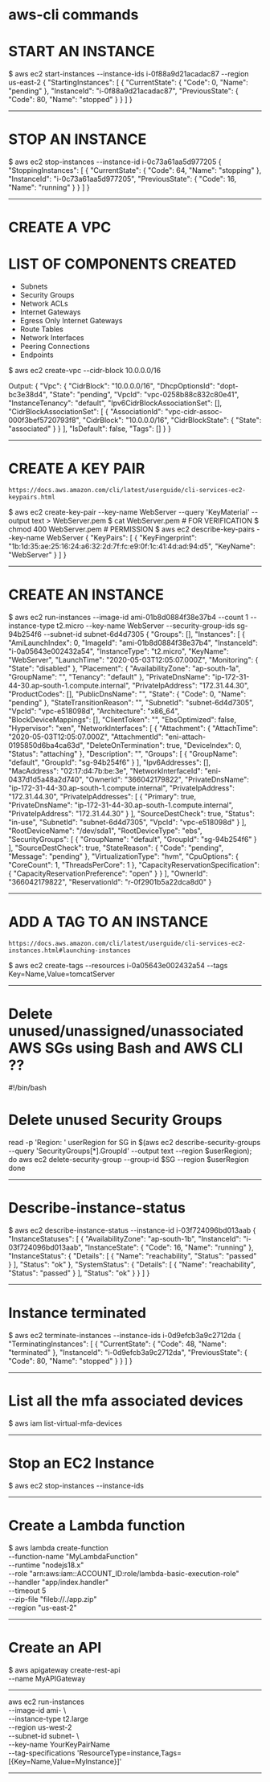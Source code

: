 # aws-cli commands

# START AN INSTANCE

$ aws ec2 start-instances --instance-ids i-0f88a9d21acadac87 --region us-east-2
{
    "StartingInstances": [
        {
            "CurrentState": {
                "Code": 0,
                "Name": "pending"
            },
            "InstanceId": "i-0f88a9d21acadac87",
            "PreviousState": {
                "Code": 80,
                "Name": "stopped"
            }
        }
    ]
}


----------------------------------------------------------------------------------------------------

# STOP AN INSTANCE

$ aws ec2 stop-instances --instance-id i-0c73a61aa5d977205
{
    "StoppingInstances": [
        {
            "CurrentState": {
                "Code": 64,
                "Name": "stopping"
            },
            "InstanceId": "i-0c73a61aa5d977205",
            "PreviousState": {
                "Code": 16,
                "Name": "running"
            }
        }
    ]
}

----------------------------------------------------------------------------------------------------

# CREATE A VPC

# LIST OF COMPONENTS CREATED

* Subnets
* Security Groups
* Network ACLs
* Internet Gateways
* Egress Only Internet Gateways
* Route Tables
* Network Interfaces
* Peering Connections
* Endpoints

$ aws ec2 create-vpc --cidr-block 10.0.0.0/16

Output:
{
    "Vpc": {
        "CidrBlock": "10.0.0.0/16",
        "DhcpOptionsId": "dopt-bc3e38d4",
        "State": "pending",
        "VpcId": "vpc-0258b88c832c80e41",
        "InstanceTenancy": "default",
        "Ipv6CidrBlockAssociationSet": [],
        "CidrBlockAssociationSet": [
            {
                "AssociationId": "vpc-cidr-assoc-000f3bef5720793f8",
                "CidrBlock": "10.0.0.0/16",
                "CidrBlockState": {
                    "State": "associated"
                }
            }
        ],
        "IsDefault": false,
        "Tags": []
    }
}

----------------------------------------------------------------------------------------------------

# CREATE A KEY PAIR 

```
https://docs.aws.amazon.com/cli/latest/userguide/cli-services-ec2-keypairs.html
```

$ aws ec2 create-key-pair --key-name WebServer --query 'KeyMaterial' --output text > WebServer.pem
$ cat WebServer.pem           # FOR VERIFICATION
$ chmod 400 WebServer.pem     # PERMISSION
$ aws ec2 describe-key-pairs --key-name WebServer
{
    "KeyPairs": [
        {
            "KeyFingerprint": "1b:1d:35:ae:25:16:24:a6:32:2d:7f:fc:e9:0f:1c:41:4d:ad:94:d5",
            "KeyName": "WebServer"
        }
    ]
}

----------------------------------------------------------------------------------------------------

# CREATE AN INSTANCE

$ aws ec2 run-instances --image-id ami-01b8d0884f38e37b4 --count 1 --instance-type t2.micro --key-name WebServer --security-group-ids sg-94b254f6 --subnet-id subnet-6d4d7305
{
    "Groups": [],
    "Instances": [
        {
            "AmiLaunchIndex": 0,
            "ImageId": "ami-01b8d0884f38e37b4",
            "InstanceId": "i-0a05643e002432a54",
            "InstanceType": "t2.micro",
            "KeyName": "WebServer",
            "LaunchTime": "2020-05-03T12:05:07.000Z",
            "Monitoring": {
                "State": "disabled"
            },
            "Placement": {
                "AvailabilityZone": "ap-south-1a",
                "GroupName": "",
                "Tenancy": "default"
            },
            "PrivateDnsName": "ip-172-31-44-30.ap-south-1.compute.internal",
            "PrivateIpAddress": "172.31.44.30",
            "ProductCodes": [],
            "PublicDnsName": "",
            "State": {
                "Code": 0,
                "Name": "pending"
            },
            "StateTransitionReason": "",
            "SubnetId": "subnet-6d4d7305",
            "VpcId": "vpc-e518098d",
            "Architecture": "x86_64",
            "BlockDeviceMappings": [],
            "ClientToken": "",
            "EbsOptimized": false,
            "Hypervisor": "xen",
            "NetworkInterfaces": [
                {
                    "Attachment": {
                        "AttachTime": "2020-05-03T12:05:07.000Z",
                        "AttachmentId": "eni-attach-0195850d6ba4ca63d",
                        "DeleteOnTermination": true,
                        "DeviceIndex": 0,
                        "Status": "attaching"
                    },
                    "Description": "",
                    "Groups": [
                        {
                            "GroupName": "default",
                            "GroupId": "sg-94b254f6"
                        }
                    ],
                    "Ipv6Addresses": [],
                    "MacAddress": "02:17:d4:7b:be:3e",
                    "NetworkInterfaceId": "eni-0437d1d5a48a2d740",
                    "OwnerId": "366042179822",
                    "PrivateDnsName": "ip-172-31-44-30.ap-south-1.compute.internal",
                    "PrivateIpAddress": "172.31.44.30",
                    "PrivateIpAddresses": [
                        {
                            "Primary": true,
                            "PrivateDnsName": "ip-172-31-44-30.ap-south-1.compute.internal",
                            "PrivateIpAddress": "172.31.44.30"
                        }
                    ],
                    "SourceDestCheck": true,
                    "Status": "in-use",
                    "SubnetId": "subnet-6d4d7305",
                    "VpcId": "vpc-e518098d"
                }
            ],
            "RootDeviceName": "/dev/sda1",
            "RootDeviceType": "ebs",
            "SecurityGroups": [
                {
                    "GroupName": "default",
                    "GroupId": "sg-94b254f6"
                }
            ],
            "SourceDestCheck": true,
            "StateReason": {
                "Code": "pending",
                "Message": "pending"
            },
            "VirtualizationType": "hvm",
            "CpuOptions": {
                "CoreCount": 1,
                "ThreadsPerCore": 1
            },
            "CapacityReservationSpecification": {
                "CapacityReservationPreference": "open"
            }
        }
    ],
    "OwnerId": "366042179822",
    "ReservationId": "r-0f2901b5a22dca8d0"
}

----------------------------------------------------------------------------------------------------

# ADD A TAG TO AN INSTANCE

```
https://docs.aws.amazon.com/cli/latest/userguide/cli-services-ec2-instances.html#launching-instances
```

$ aws ec2 create-tags --resources i-0a05643e002432a54 --tags Key=Name,Value=tomcatServer

----------------------------------------------------------------------------------------------------

# Delete unused/unassigned/unassociated AWS SGs using Bash and AWS CLI ??

#!/bin/bash
# Delete unused Security Groups

read -p 'Region: ' userRegion
for SG in $(aws ec2 describe-security-groups --query 'SecurityGroups[*].GroupId'  --output text --region $userRegion); do
	aws ec2 delete-security-group --group-id $SG --region $userRegion
done

----------------------------------------------------------------------------------------------------

# Describe-instance-status

$ aws ec2 describe-instance-status --instance-id i-03f724096bd013aab
{
    "InstanceStatuses": [
        {
            "AvailabilityZone": "ap-south-1b",
            "InstanceId": "i-03f724096bd013aab",
            "InstanceState": {
                "Code": 16,
                "Name": "running"
            },
            "InstanceStatus": {
                "Details": [
                    {
                        "Name": "reachability",
                        "Status": "passed"
                    }
                ],
                "Status": "ok"
            },
            "SystemStatus": {
                "Details": [
                    {
                        "Name": "reachability",
                        "Status": "passed"
                    }
                ],
                "Status": "ok"
            }
        }
    ]
}

----------------------------------------------------------------------------------------------------

# Instance terminated

$ aws ec2 terminate-instances --instance-ids i-0d9efcb3a9c2712da
{
    "TerminatingInstances": [
        {
            "CurrentState": {
                "Code": 48,
                "Name": "terminated"
            },
            "InstanceId": "i-0d9efcb3a9c2712da",
            "PreviousState": {
                "Code": 80,
                "Name": "stopped"
            }
        }
    ]
}

----------------------------------------------------------------------------------------------------


# List all the mfa associated devices

$ aws iam list-virtual-mfa-devices

----------------------------------------------------------------------------------------------------

# Stop an EC2 Instance

$ aws ec2 stop-instances --instance-ids <instance-id>

----------------------------------------------------------------------------------------------------

# Create a Lambda function

$ aws lambda create-function \
    --function-name "MyLambdaFunction" \
    --runtime "nodejs18.x" \
    --role "arn:aws:iam::ACCOUNT_ID:role/lambda-basic-execution-role" \
    --handler "app/index.handler" \
    --timeout 5 \
    --zip-file "fileb://./app.zip" \
    --region "us-east-2"

----------------------------------------------------------------------------------------------------

# Create an API 

$ aws apigateway create-rest-api \
  --name MyAPIGateway

----------------------------------------------------------------------------------------------------

aws ec2 run-instances \
    --image-id ami- \   
    --instance-type t2.large \
    --region us-west-2 \
    --subnet-id subnet- \  
    --key-name YourKeyPairName \
    --tag-specifications 'ResourceType=instance,Tags=[{Key=Name,Value=MyInstance}]'

----------------------------------------------------------------------------------------------------
